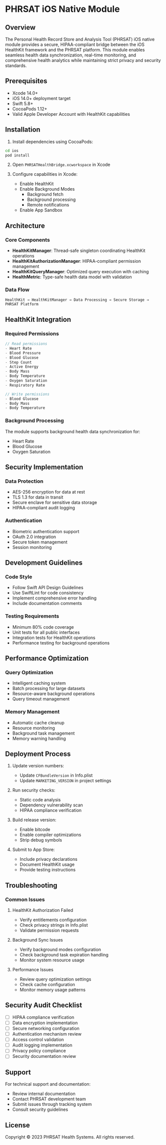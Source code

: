 # PHRSAT iOS Native Module

## Overview

The Personal Health Record Store and Analysis Tool (PHRSAT) iOS native module provides a secure, HIPAA-compliant bridge between the iOS HealthKit framework and the PHRSAT platform. This module enables seamless health data synchronization, real-time monitoring, and comprehensive health analytics while maintaining strict privacy and security standards.

## Prerequisites

- Xcode 14.0+
- iOS 14.0+ deployment target
- Swift 5.8+
- CocoaPods 1.12+
- Valid Apple Developer Account with HealthKit capabilities

## Installation

1. Install dependencies using CocoaPods:
```bash
cd ios
pod install
```

2. Open `PHRSATHealthBridge.xcworkspace` in Xcode

3. Configure capabilities in Xcode:
   - Enable HealthKit
   - Enable Background Modes
     - Background fetch
     - Background processing
     - Remote notifications
   - Enable App Sandbox

## Architecture

### Core Components

- **HealthKitManager**: Thread-safe singleton coordinating HealthKit operations
- **HealthKitAuthorizationManager**: HIPAA-compliant permission management
- **HealthKitQueryManager**: Optimized query execution with caching
- **HealthMetric**: Type-safe health data model with validation

### Data Flow

```
HealthKit → HealthKitManager → Data Processing → Secure Storage → PHRSAT Platform
```

## HealthKit Integration

### Required Permissions

```swift
// Read permissions
- Heart Rate
- Blood Pressure
- Blood Glucose
- Step Count
- Active Energy
- Body Mass
- Body Temperature
- Oxygen Saturation
- Respiratory Rate

// Write permissions
- Blood Glucose
- Body Mass
- Body Temperature
```

### Background Processing

The module supports background health data synchronization for:
- Heart Rate
- Blood Glucose
- Oxygen Saturation

## Security Implementation

### Data Protection

- AES-256 encryption for data at rest
- TLS 1.3 for data in transit
- Secure enclave for sensitive data storage
- HIPAA-compliant audit logging

### Authentication

- Biometric authentication support
- OAuth 2.0 integration
- Secure token management
- Session monitoring

## Development Guidelines

### Code Style

- Follow Swift API Design Guidelines
- Use SwiftLint for code consistency
- Implement comprehensive error handling
- Include documentation comments

### Testing Requirements

- Minimum 80% code coverage
- Unit tests for all public interfaces
- Integration tests for HealthKit operations
- Performance testing for background operations

## Performance Optimization

### Query Optimization

- Intelligent caching system
- Batch processing for large datasets
- Resource-aware background operations
- Query timeout management

### Memory Management

- Automatic cache cleanup
- Resource monitoring
- Background task management
- Memory warning handling

## Deployment Process

1. Update version numbers:
   - Update `CFBundleVersion` in Info.plist
   - Update `MARKETING_VERSION` in project settings

2. Run security checks:
   - Static code analysis
   - Dependency vulnerability scan
   - HIPAA compliance verification

3. Build release version:
   - Enable bitcode
   - Enable compiler optimizations
   - Strip debug symbols

4. Submit to App Store:
   - Include privacy declarations
   - Document HealthKit usage
   - Provide testing instructions

## Troubleshooting

### Common Issues

1. HealthKit Authorization Failed
   - Verify entitlements configuration
   - Check privacy strings in Info.plist
   - Validate permission requests

2. Background Sync Issues
   - Verify background modes configuration
   - Check background task expiration handling
   - Monitor system resource usage

3. Performance Issues
   - Review query optimization settings
   - Check cache configuration
   - Monitor memory usage patterns

## Security Audit Checklist

- [ ] HIPAA compliance verification
- [ ] Data encryption implementation
- [ ] Secure networking configuration
- [ ] Authentication mechanism review
- [ ] Access control validation
- [ ] Audit logging implementation
- [ ] Privacy policy compliance
- [ ] Security documentation review

## Support

For technical support and documentation:
- Review internal documentation
- Contact PHRSAT development team
- Submit issues through tracking system
- Consult security guidelines

## License

Copyright © 2023 PHRSAT Health Systems. All rights reserved.